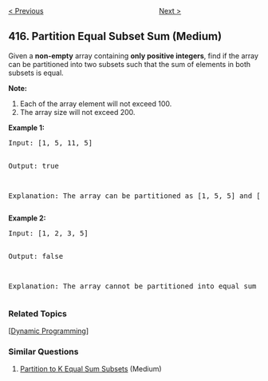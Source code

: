 <!--|This file generated by command(leetcode description); DO NOT EDIT.    |-->
<!--+----------------------------------------------------------------------+-->
<!--|@author    Openset <openset.wang@gmail.com>                           |-->
<!--|@link      https://github.com/openset                                 |-->
<!--|@home      https://github.com/openset/leetcode                        |-->
<!--+----------------------------------------------------------------------+-->

[< Previous](https://github.com/openset/leetcode/tree/master/problems/add-strings "Add Strings")
　　　　　　　　　　　　　　　　
[Next >](https://github.com/openset/leetcode/tree/master/problems/pacific-atlantic-water-flow "Pacific Atlantic Water Flow")

## 416. Partition Equal Subset Sum (Medium)

<p>Given a <b>non-empty</b> array containing <b>only positive integers</b>, find if the array can be partitioned into two subsets such that the sum of elements in both subsets is equal.
</p>

<p><b>Note:</b><br />
<ol>
<li>Each of the array element will not exceed 100.</li>
<li>The array size will not exceed 200.</li>
</ol>
</p>

<p><b>Example 1:</b>
<pre>
Input: [1, 5, 11, 5]

Output: true

Explanation: The array can be partitioned as [1, 5, 5] and [11].
</pre>
</p>

<p><b>Example 2:</b>
<pre>
Input: [1, 2, 3, 5]

Output: false

Explanation: The array cannot be partitioned into equal sum subsets.
</pre>
</p>

### Related Topics
  [[Dynamic Programming](https://github.com/openset/leetcode/tree/master/tag/dynamic-programming/README.md)]

### Similar Questions
  1. [Partition to K Equal Sum Subsets](https://github.com/openset/leetcode/tree/master/problems/partition-to-k-equal-sum-subsets) (Medium)
